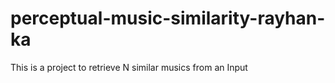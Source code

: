 # perceptual-music-similarity-rayhan-ka
This is a project to retrieve N similar musics from an Input
